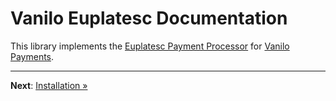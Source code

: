 # Vanilo Euplatesc Documentation

This library implements the [Euplatesc Payment Processor](https://www.euplatesc.ro/) for
[Vanilo Payments](https://vanilo.io/docs/4.x/payments).

---

**Next**: [Installation &raquo;](installation.md)
